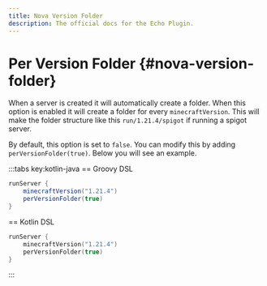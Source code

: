 ```yaml
---
title: Nova Version Folder
description: The official docs for the Echo Plugin.
---
```


# Per Version Folder {#nova-version-folder}
When a server is created it will automatically create a folder. When this option is enabled it will create a folder for every `minecraftVersion`. 
This will make the folder structure like this `run/1.21.4/spigot` if running a spigot server.

By default, this option is set to `false`. You can modify this by adding `perVersionFolder(true)`. Below you will see an example.

:::tabs key:kotlin-java
== Groovy DSL
```groovy 
runServer {
    minecraftVersion("1.21.4")
    perVersionFolder(true)
}
```
== Kotlin DSL
```kotlin
runServer {
    minecraftVersion("1.21.4")
    perVersionFolder(true)
}
```
:::